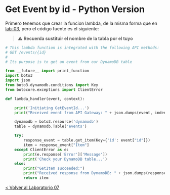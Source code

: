 # Get Event by id - Python Version

Primero tenemos que crear la funcion lambda, de la misma forma que en [lab-03](../lambda-functions-python/EventsList), pero el código fuente es el siguiente:
> :warning: **Recuerda sustituir el nombre de la tabla por el tuyo**

```python
# This lambda function is integrated with the following API methods:
# GET /events/{id}
#
# Its purpose is to get an event from our DynamoDB table

from __future__ import print_function
import boto3
import json
from boto3.dynamodb.conditions import Key
from botocore.exceptions import ClientError

def lambda_handler(event, context):

    print('Initiating GetEventId...')
    print("Received event from API Gateway: " + json.dumps(event, indent=2))

    dynamodb = boto3.resource('dynamodb')
    table = dynamodb.Table('events')

    try:
    	response_event = table.get_item(Key={'id': event["id"]})
    	item = response_event["Item"]
    except ClientError as e:
    	print(e.response['Error']['Message'])
    	print('Check your DynamoDB table...')
    else:
    	print("GetItem succeeded:")
    	print("Received response from DynamoDB: " + json.dumps(response_event, indent=2))
    	return item
```

[< Volver al Laboratorio 07 ](../../lab-07#crear-endpoint-para-recuperar-el-detalle-de-un-eventoget-eventseventid) 
